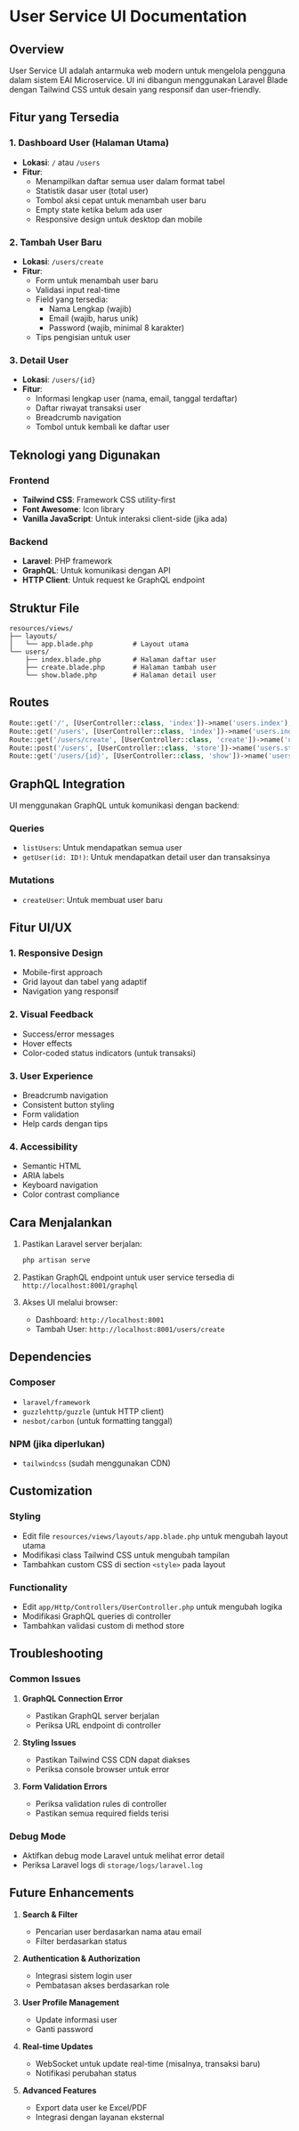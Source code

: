 # User Service UI Documentation

## Overview
User Service UI adalah antarmuka web modern untuk mengelola pengguna dalam sistem EAI Microservice. UI ini dibangun menggunakan Laravel Blade dengan Tailwind CSS untuk desain yang responsif dan user-friendly.

## Fitur yang Tersedia

### 1. Dashboard User (Halaman Utama)
- **Lokasi**: `/` atau `/users`
- **Fitur**:
  - Menampilkan daftar semua user dalam format tabel
  - Statistik dasar user (total user)
  - Tombol aksi cepat untuk menambah user baru
  - Empty state ketika belum ada user
  - Responsive design untuk desktop dan mobile

### 2. Tambah User Baru
- **Lokasi**: `/users/create`
- **Fitur**:
  - Form untuk menambah user baru
  - Validasi input real-time
  - Field yang tersedia:
    - Nama Lengkap (wajib)
    - Email (wajib, harus unik)
    - Password (wajib, minimal 8 karakter)
  - Tips pengisian untuk user

### 3. Detail User
- **Lokasi**: `/users/{id}`
- **Fitur**:
  - Informasi lengkap user (nama, email, tanggal terdaftar)
  - Daftar riwayat transaksi user
  - Breadcrumb navigation
  - Tombol untuk kembali ke daftar user

## Teknologi yang Digunakan

### Frontend
- **Tailwind CSS**: Framework CSS utility-first
- **Font Awesome**: Icon library
- **Vanilla JavaScript**: Untuk interaksi client-side (jika ada)

### Backend
- **Laravel**: PHP framework
- **GraphQL**: Untuk komunikasi dengan API
- **HTTP Client**: Untuk request ke GraphQL endpoint

## Struktur File

```
resources/views/
├── layouts/
│   └── app.blade.php          # Layout utama
└── users/
    ├── index.blade.php        # Halaman daftar user
    ├── create.blade.php       # Halaman tambah user
    └── show.blade.php         # Halaman detail user
```

## Routes

```php
Route::get('/', [UserController::class, 'index'])->name('users.index');
Route::get('/users', [UserController::class, 'index'])->name('users.index');
Route::get('/users/create', [UserController::class, 'create'])->name('users.create');
Route::post('/users', [UserController::class, 'store'])->name('users.store');
Route::get('/users/{id}', [UserController::class, 'show'])->name('users.show');
```

## GraphQL Integration

UI menggunakan GraphQL untuk komunikasi dengan backend:

### Queries
- `listUsers`: Untuk mendapatkan semua user
- `getUser(id: ID!)`: Untuk mendapatkan detail user dan transaksinya

### Mutations
- `createUser`: Untuk membuat user baru

## Fitur UI/UX

### 1. Responsive Design
- Mobile-first approach
- Grid layout dan tabel yang adaptif
- Navigation yang responsif

### 2. Visual Feedback
- Success/error messages
- Hover effects
- Color-coded status indicators (untuk transaksi)

### 3. User Experience
- Breadcrumb navigation
- Consistent button styling
- Form validation
- Help cards dengan tips

### 4. Accessibility
- Semantic HTML
- ARIA labels
- Keyboard navigation
- Color contrast compliance

## Cara Menjalankan

1. Pastikan Laravel server berjalan:
   ```bash
   php artisan serve
   ```

2. Pastikan GraphQL endpoint untuk user service tersedia di `http://localhost:8001/graphql`

3. Akses UI melalui browser:
   - Dashboard: `http://localhost:8001`
   - Tambah User: `http://localhost:8001/users/create`

## Dependencies

### Composer
- `laravel/framework`
- `guzzlehttp/guzzle` (untuk HTTP client)
- `nesbot/carbon` (untuk formatting tanggal)

### NPM (jika diperlukan)
- `tailwindcss` (sudah menggunakan CDN)

## Customization

### Styling
- Edit file `resources/views/layouts/app.blade.php` untuk mengubah layout utama
- Modifikasi class Tailwind CSS untuk mengubah tampilan
- Tambahkan custom CSS di section `<style>` pada layout

### Functionality
- Edit `app/Http/Controllers/UserController.php` untuk mengubah logika
- Modifikasi GraphQL queries di controller
- Tambahkan validasi custom di method store

## Troubleshooting

### Common Issues

1. **GraphQL Connection Error**
   - Pastikan GraphQL server berjalan
   - Periksa URL endpoint di controller

2. **Styling Issues**
   - Pastikan Tailwind CSS CDN dapat diakses
   - Periksa console browser untuk error

3. **Form Validation Errors**
   - Periksa validation rules di controller
   - Pastikan semua required fields terisi

### Debug Mode
- Aktifkan debug mode Laravel untuk melihat error detail
- Periksa Laravel logs di `storage/logs/laravel.log`

## Future Enhancements

1. **Search & Filter**
   - Pencarian user berdasarkan nama atau email
   - Filter berdasarkan status

2. **Authentication & Authorization**
   - Integrasi sistem login user
   - Pembatasan akses berdasarkan role

3. **User Profile Management**
   - Update informasi user
   - Ganti password

4. **Real-time Updates**
   - WebSocket untuk update real-time (misalnya, transaksi baru)
   - Notifikasi perubahan status

5. **Advanced Features**
   - Export data user ke Excel/PDF
   - Integrasi dengan layanan eksternal 
